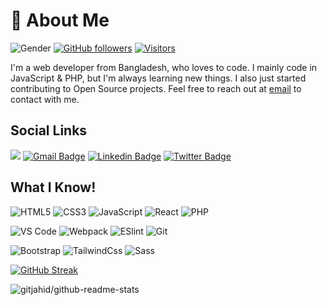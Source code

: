 # 🧐 About Me

![Gender](https://img.shields.io/badge/gender-%F0%9F%A4%B5-lightgrey) [![GitHub followers](https://img.shields.io/github/followers/gitjahid?label=Follow&style=social)](https://github.com/gitjahid/?tab=follow) [![Visitors](https://visitor-badge.glitch.me/badge?page_id=gitjahid.gitjahid)](https://github.com/gitjahid/)

I'm a web developer from Bangladesh, who loves to code. I mainly code in JavaScript & PHP, but I'm always learning new things. I also just started contributing to Open Source projects. Feel free to reach out at [email](mailto:jahid80820@gmail.com) to contact with me.

## Social Links

[![](https://img.shields.io/website?color=dc3545&style=flat-square&up_message=hellojahid.com&url=https://hellojahid.com)](https://hellojahid.com) [![Gmail Badge](https://img.shields.io/badge/-jahid80820@gmail.com-c14438?style=flat-square&logo=Gmail&logoColor=white&link=mailto:jahid80820@gmail.com)](mailto:jahid80820@gmail.com) [![Linkedin Badge](https://img.shields.io/badge/-gitjahid-blue?style=flat-square&logo=Linkedin&logoColor=white&link=https://linkedin.com/in/devjahid/)](https://linkedin.com/in/devjahid/) [![Twitter Badge](https://img.shields.io/badge/-@tw__jahidhasan-%231DA1F2?style=flat-square&url=https://twitter.com/tw_jahidhasan&logo=twitter&logoColor=ffffff)](https://twitter.com/tw_jahidhasan)

## What I Know!

![HTML5](https://img.shields.io/badge/-HTML5-%23E44D27?style=flat-square&logo=html5&logoColor=ffffff)
![CSS3](https://img.shields.io/badge/-CSS3-%231572B6?style=flat-square&logo=css3)
![JavaScript](https://img.shields.io/badge/-JavaScript-%23F7DF1C?style=flat-square&logo=javascript&logoColor=000000&labelColor=%23F7DF1C&color=%23FFCE5A)
![React](https://img.shields.io/badge/-React-%23282C34?style=flat-square&logo=react)
![PHP](https://img.shields.io/badge/-php-%23282C34?style=flat-square&logo=php)

![VS Code](https://img.shields.io/badge/-VSCode-%23007ACC?style=flat-square&logo=visual-studio-code)
![Webpack](https://img.shields.io/badge/-Webpack-%232C3A42?style=flat-square&logo=webpack)
![ESlint](https://img.shields.io/badge/-ESLint-%234B32C3?style=flat-square&logo=eslint)
![Git](https://img.shields.io/badge/-Git-%23F05032?style=flat-square&logo=git&logoColor=%23ffffff)

![Bootstrap](https://img.shields.io/badge/-Bootstrap-%231a202c?style=flat-square&logo=bootstrap)
![TailwindCss](https://img.shields.io/badge/-TailwindCss-%231a202c?style=flat-square&logo=tailwind-css)
![Sass](https://img.shields.io/badge/-Sass-%23CC6699?style=flat-square&logo=sass&logoColor=ffffff)

[![GitHub Streak](http://github-readme-streak-stats.herokuapp.com?user=gitjahid&theme=highcontrast&hide_border=true&background=22272E)](https://github.com/gitjahid)

![gitjahid/github-readme-stats](https://github-readme-stats.vercel.app/api/top-langs/?username=gitjahid&langs_count=8&theme=dracula)
